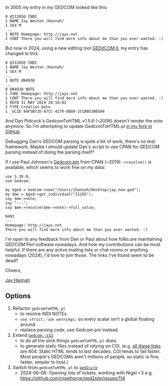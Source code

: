 In 2005 my entry in my GEDCOM looked like this:

    0 @I1265@ INDI
    1 NAME Jay Weston /Hannah/
    1 SEX M
    ...
    1 NOTE Homepage: http://jays.net
    2 CONT There you will find more info about me than you ever wanted. :)

But now in 2024, using a new editing tool [GEDitCOM II](https://geditcom.com/GCFeat.html), my entry has changed to this:

    0 @I1265@ INDI
    1 NAME Jay Weston /Hannah/
    1 SEX M
    ...
    1 NOTE @N493@
    ...
    0 @N493@ NOTE
    1 CONC Homepage: http://jays.net
    1 CONT There you will find more info about me than you ever wanted. :)
    1 REFN 31 MAY 2024 20:18:02
    2 TYPE Creation Date
    1 _GCID 84F5B72D-A7CC-4276-8B88-2CCB053B0504

And Dan Pidcock's GedcomToHTML v1.5.6 (~2006) doesn't render the note anymore. So I'm attempting to update GedcomToHTML.pl [in my fork in GitHub](https://github.com/jhannah/gedcomtohtml).

Debugging Dan's GEDCOM parsing is quite a bit of work, there's no test framework. Maybe I should update Dan's script to use CPAN for GEDCOM parsing instead of doing the parsing itself?

If I use Paul Johnson's [Gedcom.pm](https://github.com/pjcj/Gedcom.pm) from CPAN (~2019) `->resolve()` is available, which seems to work fine on my data:

    use 5.38.0;
    use Gedcom;

    my $ged = Gedcom->new("/Users/jhannah/Desktop/jay_new.ged");
    my $me = $ged->get_individual("I1265");
    say $me->note;
    say "---";
    say $me->resolve($me->note)->full_value;

    N493
    ---
    Homepage: http://jays.net
    There you will find more info about me than you ever wanted. :)

I'm open to any feedback from Dan or Paul about how folks are maintaining GEDCOM Perl software nowadays. And how my contributions can be most helpful. If there are any active mailing lists or chat rooms or anything nowadays (2024), I'd love to join those. The links I've found seem to be dead?

Cheers,

[Jay Hannah](http://jays.net/genealogy)


## Options

1. Refactor `gedcomToHTML.pl`
   - to resolve INDI NOTEs.
   - `use strict; use warnings;` so every scalar isn't a global floating around.
   - replace parsing code, use Gedcom.pm instead.
2. Extend [`Gedcom::CGI`](https://github.com/pjcj/Gedcom.pm/blob/master/lib/Gedcom/CGI.pm#L86-L122)
   - to do all the slick things `gedcomToHTML.pl` does.
   - to generate static files instead of relying on CGI. (e.g. [all these links](https://pjcj.net/genealogy.html) are 404.
     Static HTML tends to last decades, CGI tends to fail faster. Most people's GEDCOMs aren't millions of people,
     so static is fine, faster, simpler to host.)
3. Switch from `gedcomToHTML.pl` to [`ged2site`](https://github.com/nigelhorne/ged2site)
   - 2024-06-06: Opening lots of tickets, working with Nigel <3 e.g. https://github.com/nigelhorne/ged2site/issues/114
